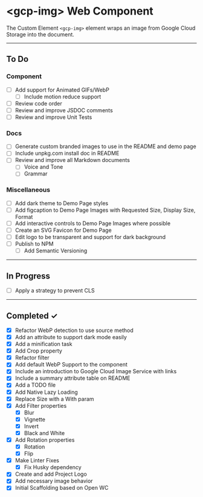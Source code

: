 # \<gcp-img> Web Component

The Custom Element `<gcp-img>` element wraps an image from Google Cloud Storage into the document.

---

## To Do

### Component
- [ ] Add support for Animated GIFs/WebP
  - [ ] Include motion reduce support
- [ ] Review code order
- [ ] Review and improve JSDOC comments
- [ ] Review and improve Unit Tests

### Docs
- [ ] Generate custom branded images to use in the README and demo page
- [ ] Include unpkg.com install doc in README
- [ ] Review and improve all Markdown documents
  - [ ] Voice and Tone
  - [ ] Grammar

### Miscellaneous
- [ ] Add dark theme to Demo Page styles
- [ ] Add figcaption to Demo Page Images with Requested Size, Display Size, Format
- [ ] Add interactive controls to Demo Page Images where possible
- [ ] Create an SVG Favicon for Demo Page
- [ ] Edit logo to be transparent and support for dark background
- [ ] Publish to NPM
  - [ ] Add Semantic Versioning

---

## In Progress
- [ ] Apply a strategy to prevent CLS
---

## Completed ✓
- [x] Refactor WebP detection to use source method
- [x] Add an attribute to support dark mode easily
- [x] Add a minification task
- [x] Add Crop property
- [x] Refactor filter
- [x] Add default WebP Support to the component
- [x] Include an introduction to Google Cloud Image Service with links
- [x] Include a summary attribute table on README
- [x] Add a TODO file
- [x] Add Native Lazy Loading
- [x] Replace Size with a With param
- [x] Add Filter properties
  - [x] Blur
  - [x] Vignette
  - [x] Invert
  - [x] Black and White
- [x] Add Rotation properties
  - [x] Rotation
  - [x] Flip
- [x] Make Linter Fixes
  - [x] Fix Husky dependency
- [x] Create and add Project Logo
- [x] Add necessary image behavior
- [x] Initial Scaffolding based on Open WC
